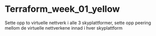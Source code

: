 # Terraform_week_01_yellow
Sette opp to virtuelle nettverk i alle 3 skyplattformer, sette opp peering mellom de virtuelle nettverkene innad i hver skyplattform
